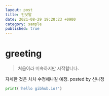 ```yaml
---
layout: post
title: 인삿말
date: 2021-08-29 19:20:23 +0900
category: sample
published: true
---
```

# greeting
> 처음이라 미숙하지만 시작합니다.

자세한 것은 차차 수정해나갈 예정.
posted by 신나정
```python
print('hello gibhub.io!')
```